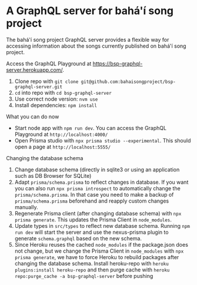 # A GraphQL server for bahá'í song project

The bahá'í song project GraphQL server provides a flexible way for accessing information about the songs currently published on bahá'í song project.

Access the GraphQL Playground at https://bsp-graphql-server.herokuapp.com/.

1. Clone repo with `git clone git@github.com:bahaisongproject/bsp-graphql-server.git`
1. `cd` into repo with `cd bsp-graphql-server`
1. Use correct node version: `nvm use`
1. Install dependencies: `npm install`

What you can do now

- Start node app with `npm run dev`. You can access the GraphQL Playground at `http://localhost:4000/`
- Open Prisma studio with `npx prisma studio --experimental`. This should open a page at `http://localhost:5555/`

Changing the database schema

1. Change database schema (directly in sqlite3 or using an application such as DB Browser for SQLite)
1. Adapt `prisma/schema.prisma` to reflect changes in database. If you want you can also run `npx prisma introspect` to automatically change the `prisma/schema.prisma`. In that case you need to make a backup of `prisma/schema.prisma` beforehand and reapply custom changes manually.
1. Regenerate Prisma client (after changing database schema) with `npx prisma generate`. This updates the Prisma Client in `node_modules`.
1. Update types in `src/types` to reflect new database schema. Running `npm run dev` will start the server and use the nexus-prisma plugin to generate `schema.graphql` based on the new schema.
1. Since Heroku reuses the cached `node_modules` if the package.json does not change, but we change the Prisma Client in `node_modules` with `npx prisma generate`, we have to force Heroku to rebuild packages after changing the database schema. Install heroku-repo with `heroku plugins:install heroku-repo` and then purge cache with `heroku repo:purge_cache -a bsp-graphql-server` before pushing
